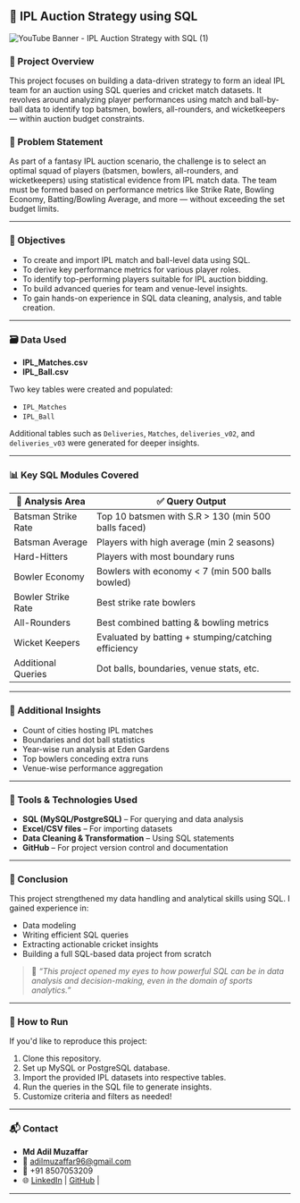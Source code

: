 ## 🏏 IPL Auction Strategy using SQL

![YouTube Banner - IPL Auction Strategy with SQL (1)](https://github.com/user-attachments/assets/380766ff-688c-41d6-8633-06cf0175c805)



### 📌 Project Overview

This project focuses on building a data-driven strategy to form an ideal IPL team for an auction using SQL queries and cricket match datasets. It revolves around analyzing player performances using match and ball-by-ball data to identify top batsmen, bowlers, all-rounders, and wicketkeepers — within auction budget constraints.

### 🎯 Problem Statement

As part of a fantasy IPL auction scenario, the challenge is to select an optimal squad of players (batsmen, bowlers, all-rounders, and wicketkeepers) using statistical evidence from IPL match data. The team must be formed based on performance metrics like Strike Rate, Bowling Economy, Batting/Bowling Average, and more — without exceeding the set budget limits.

---

### 🎯 Objectives

* To create and import IPL match and ball-level data using SQL.
* To derive key performance metrics for various player roles.
* To identify top-performing players suitable for IPL auction bidding.
* To build advanced queries for team and venue-level insights.
* To gain hands-on experience in SQL data cleaning, analysis, and table creation.

---

### 🗃️ Data Used

* **IPL\_Matches.csv**
* **IPL\_Ball.csv**

Two key tables were created and populated:

* `IPL_Matches`
* `IPL_Ball`

Additional tables such as `Deliveries`, `Matches`, `deliveries_v02`, and `deliveries_v03` were generated for deeper insights.

---

### 📊 Key SQL Modules Covered

| 📌 Analysis Area    | ✅ Query Output                                      |
| ------------------- | --------------------------------------------------- |
| Batsman Strike Rate | Top 10 batsmen with S.R > 130 (min 500 balls faced) |
| Batsman Average     | Players with high average (min 2 seasons)           |
| Hard-Hitters        | Players with most boundary runs                     |
| Bowler Economy      | Bowlers with economy < 7 (min 500 balls bowled)     |
| Bowler Strike Rate  | Best strike rate bowlers                            |
| All-Rounders        | Best combined batting & bowling metrics             |
| Wicket Keepers      | Evaluated by batting + stumping/catching efficiency |
| Additional Queries  | Dot balls, boundaries, venue stats, etc.            |

---

### 🧠 Additional Insights

* Count of cities hosting IPL matches
* Boundaries and dot ball statistics
* Year-wise run analysis at Eden Gardens
* Top bowlers conceding extra runs
* Venue-wise performance aggregation

---

### 📌 Tools & Technologies Used

* **SQL (MySQL/PostgreSQL)** – For querying and data analysis
* **Excel/CSV files** – For importing datasets
* **Data Cleaning & Transformation** – Using SQL statements
* **GitHub** – For project version control and documentation

---

### 📝 Conclusion

This project strengthened my data handling and analytical skills using SQL. I gained experience in:

* Data modeling
* Writing efficient SQL queries
* Extracting actionable cricket insights
* Building a full SQL-based data project from scratch

> 💬 *“This project opened my eyes to how powerful SQL can be in data analysis and decision-making, even in the domain of sports analytics.”*

---

### 📌 How to Run

If you'd like to reproduce this project:

1. Clone this repository.
2. Set up MySQL or PostgreSQL database.
3. Import the provided IPL datasets into respective tables.
4. Run the queries in the SQL file to generate insights.
5. Customize criteria and filters as needed!

---


### 📬 Contact

* **Md Adil Muzaffar**
* 📧 [adilmuzaffar96@gmail.com](mailto:adilmuzaffar96@gmail.com)
* 📱 +91 8507053209
* 🌐 [LinkedIn](https://www.linkedin.com/in/mdadilmuzaffar/) | [GitHub](https://github.com/mdadilmuzaffar24) |

---

